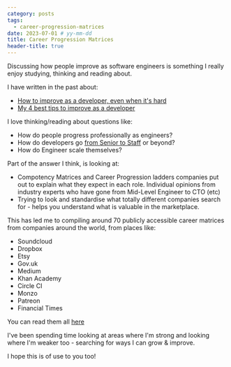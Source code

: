 ```yaml
---
category: posts
tags:
  - career-progression-matrices
date: 2023-07-01 # yy-mm-dd
title: Career Progression Matrices
header-title: true
---
```


Discussing how people improve as software engineers is something I really enjoy studying, thinking and reading about.

I have written in the past about:

- [How to improve as a developer, even when it's hard](https://www.freecodecamp.org/news/how-to-get-better-at-programming-even-when-its-hard/)
- [My 4 best tips to improve as a developer](https://www.freecodecamp.org/news/how-to-become-a-better-developer/)

I love thinking/reading about questions like:

- How do people progress professionally as engineers?
- How do developers go [from Senior to Staff](https://staffeng.com/) or beyond?
- How do Engineer scale themselves?

Part of the answer I think, is looking at:

- Compotency Matrices and Career Progression ladders companies put out to explain what they expect in each role.
Individual opinions from industry experts who have gone from Mid-Level Engineer to CTO (etc)
- Trying to look and standardise what totally different companies search for - helps you understand what is valuable in the marketplace.

This has led me to compiling around 70 publicly accessible career matrices from companies around the world, from places like:

- Soundcloud
- Dropbox
- Etsy
- Gov.uk
- Medium
- Khan Academy
- Circle CI
- Monzo
- Patreon
- Financial Times

You can read them all [here](https://github.com/kealanparr/Career-progression-matrices)

I've been spending time looking at areas where I'm strong and looking where I'm weaker too - searching for ways I can grow & improve.

I hope this is of use to you too!